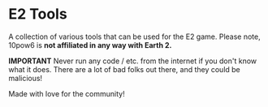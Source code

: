 # E2 Tools

A collection of various tools that can be used for the E2 game. Please note, 10pow6 is **not affiliated in any way with Earth 2.**

**IMPORTANT** Never run any code / etc. from the internet if you don't know what it does.  There are a lot of bad folks out there, and they could be malicious!

Made with love for the community!